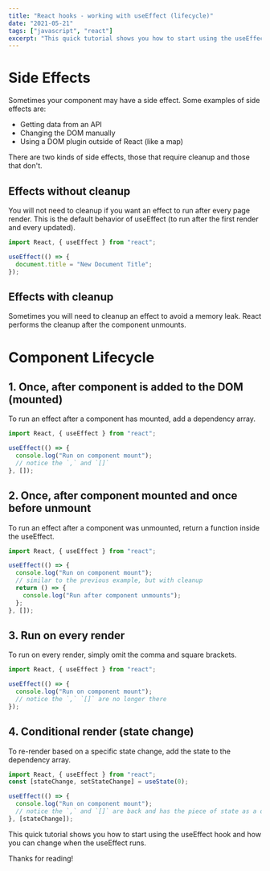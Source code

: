 ```yaml
---
title: "React hooks - working with useEffect (lifecycle)"
date: "2021-05-21"
tags: ["javascript", "react"]
excerpt: "This quick tutorial shows you how to start using the useEffect hook and how you can change when the useEffect runs."
---
```


# Side Effects

Sometimes your component may have a side effect. Some examples of side effects are:

- Getting data from an API
- Changing the DOM manually
- Using a DOM plugin outside of React (like a map)

There are two kinds of side effects, those that require cleanup and those that don't.

## Effects without cleanup

You will not need to cleanup if you want an effect to run after every page render. This is the default behavior of useEffect (to run after the first render and every updated).

```js
import React, { useEffect } from "react";

useEffect(() => {
  document.title = "New Document Title";
});
```

## Effects with cleanup

Sometimes you will need to cleanup an effect to avoid a memory leak. React performs the cleanup after the component unmounts.

# Component Lifecycle

## 1. Once, after component is added to the DOM (mounted)

To run an effect after a component has mounted, add a dependency array.

```js
import React, { useEffect } from "react";

useEffect(() => {
  console.log("Run on component mount");
  // notice the `,` and `[]`
}, []);
```

## 2. Once, after component mounted and once before unmount

To run an effect after a component was unmounted, return a function inside the useEffect.

```js
import React, { useEffect } from "react";

useEffect(() => {
  console.log("Run on component mount");
  // similar to the previous example, but with cleanup
  return () => {
    console.log("Run after component unmounts");
  };
}, []);
```

## 3. Run on every render

To run on every render, simply omit the comma and square brackets.

```js
import React, { useEffect } from "react";

useEffect(() => {
  console.log("Run on component mount");
  // notice the `,` `[]` are no longer there
});
```

## 4. Conditional render (state change)

To re-render based on a specific state change, add the state to the dependency array.

```js
import React, { useEffect } from "react";
const [stateChange, setStateChange] = useState(0);

useEffect(() => {
  console.log("Run on component mount");
  // notice the `,` and `[]` are back and has the piece of state as a dependency
}, [stateChange]);
```

This quick tutorial shows you how to start using the useEffect hook and how you can change when the useEffect runs.

Thanks for reading!
